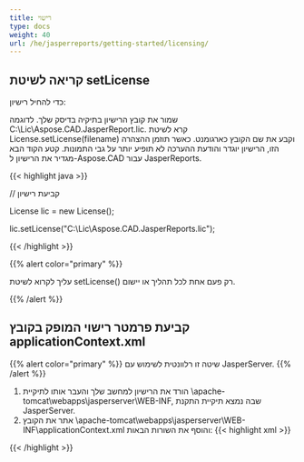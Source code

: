 ```yaml
---
title: רישוי
type: docs
weight: 40
url: /he/jasperreports/getting-started/licensing/
---
```

## **קריאה לשיטת setLicense**
כדי להחיל רישיון:

שמור את קובץ הרישיון בתיקיה בדיסק שלך. לדוגמה C:\Lic\Aspose.CAD.JasperReport.lic.
קרא לשיטת License.setLicense(filename) וקבע את שם הקובץ כארגומנט. כאשר תוזמן ההצהרה הזו, הרישיון יוגדר והודעת ההערכה לא תופיע יותר על גבי התמונות.
קטע הקוד הבא מגדיר את הרישיון ל-Aspose.CAD עבור JasperReports.

{{< highlight java >}}

// קביעת רישיון

License lic = new License();

lic.setLicense("C:\Lic\Aspose.CAD.JasperReports.lic");

{{< /highlight >}}

{{% alert color="primary" %}}

עליך לקרוא לשיטת setLicense() רק פעם אחת לכל תהליך או יישום.

{{% /alert %}}

## **קביעת פרמטר רישוי המופק בקובץ applicationContext.xml**
{{% alert color="primary" %}}
שיטה זו רלוונטית לשימוש עם JasperServer.
{{% /alert %}}
1. הורד את הרישיון למחשב שלך והעבר אותו לתיקיית \apache-tomcat\webapps\jasperserver\WEB-INF, שבה נמצא תיקיית התקנת JasperServer.
2. אתר את הקובץ \apache-tomcat\webapps\jasperserver\WEB-INF\applicationContext.xml והוסף את השורות הבאות:
{{< highlight xml >}}
<bean id="jpgExportParameters" class="com.aspose.cad.jasperreports.jpg.ASJpegExportParametersBean">
    <property name="license" value="C:\jasperserver-7.6\apache-tomcat\webapps\jasperserver\WEB-INFAspose.CAD.JasperReports.lic"/>
</bean>
{{< /highlight >}}
